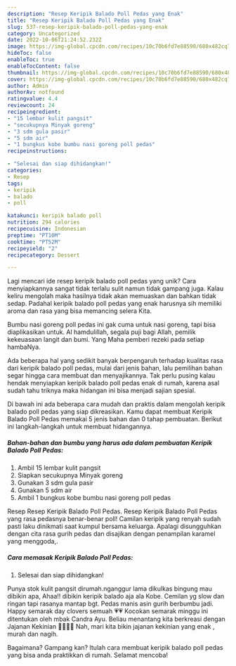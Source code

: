 ```yaml
---
description: "Resep Keripik Balado Poll Pedas yang Enak"
title: "Resep Keripik Balado Poll Pedas yang Enak"
slug: 537-resep-keripik-balado-poll-pedas-yang-enak
category: Uncategorized
date: 2022-10-06T21:24:52.232Z
image: https://img-global.cpcdn.com/recipes/10c70b6fd7e88590/680x482cq70/keripik-balado-poll-pedas-foto-resep-utama.jpg
hideToc: false
enableToc: true
enableTocContent: false
thumbnail: https://img-global.cpcdn.com/recipes/10c70b6fd7e88590/680x482cq70/keripik-balado-poll-pedas-foto-resep-utama.jpg
cover: https://img-global.cpcdn.com/recipes/10c70b6fd7e88590/680x482cq70/keripik-balado-poll-pedas-foto-resep-utama.jpg
author: Admin
authorAv: notfound
ratingvalue: 4.4
reviewcount: 24
recipeingredient:
- "15 lembar kulit pangsit"
- "secukupnya Minyak goreng"
- "3 sdm gula pasir"
- "5 sdm air"
- "1 bungkus kobe bumbu nasi goreng poll pedas"
recipeinstructions:

- "Selesai dan siap dihidangkan!"
categories:
- Resep
tags:
- keripik
- balado
- poll

katakunci: keripik balado poll 
nutrition: 294 calories
recipecuisine: Indonesian
preptime: "PT10M"
cooktime: "PT52M"
recipeyield: "2"
recipecategory: Dessert

---
```





Lagi mencari ide resep keripik balado poll pedas yang unik? Cara menyiapkannya sangat tidak terlalu sulit namun tidak gampang juga. Kalau keliru mengolah maka hasilnya tidak akan memuaskan dan bahkan tidak sedap. Padahal keripik balado poll pedas yang enak harusnya sih memiliki aroma dan rasa yang bisa memancing selera Kita.





Bumbu nasi goreng poll pedas ini gak cuma untuk nasi goreng, tapi bisa diaplikasikan untuk. Al hamdulillah, segala puji bagi Allah, pemilik kekeuasaan langit dan bumi. Yang Maha pemberi rezeki pada setiap hambaNya.

Ada beberapa hal yang sedikit banyak berpengaruh terhadap kualitas rasa dari keripik balado poll pedas, mulai dari jenis bahan, lalu pemilihan bahan segar hingga cara membuat dan menyajikannya. Tak perlu pusing kalau hendak menyiapkan keripik balado poll pedas enak di rumah, karena asal sudah tahu triknya maka hidangan ini bisa menjadi sajian spesial.






Di bawah ini ada beberapa cara mudah dan praktis dalam mengolah keripik balado poll pedas yang siap dikreasikan. Kamu dapat membuat Keripik Balado Poll Pedas memakai 5 jenis bahan dan 0 tahap pembuatan. Berikut ini langkah-langkah untuk membuat hidangannya.

<!--inarticleads1-->

##### Bahan-bahan dan bumbu yang harus ada dalam pembuatan Keripik Balado Poll Pedas:

1. Ambil 15 lembar kulit pangsit
1. Siapkan secukupnya Minyak goreng
1. Gunakan 3 sdm gula pasir
1. Gunakan 5 sdm air
1. Ambil 1 bungkus kobe bumbu nasi goreng poll pedas


Resep Resep Keripik Balado Poll Pedas. Resep Keripik Balado Poll Pedas yang rasa pedasnya benar-benar poll! Camilan keripik yang renyah sudah pasti laku dinikmati saat kumpul bersama keluarga. Apalagi disungguhkan dengan cita rasa gurih pedas dan disajikan dengan penampilan karamel yang menggoda,. 

<!--inarticleads2-->

##### Cara memasak Keripik Balado Poll Pedas:


1. Selesai dan siap dihidangkan!

Punya stok kulit pangsit dirumah.nganggur lama dikulkas bingung mau dibikin apa, Ahaa!! dibikin keripik balado aja ala Kobe. Cemilan yg slow dan ringan tapi rasanya mantap bgt. Pedas manis asin gurih berbumbu jadi. Happy semarak day clovers semuah 💗💗 Kocokan semarak minggu ini ditentukan oleh mbak Candra Ayu. Beliau menantang kita berkreasi dengan Jajanan Kekinian 💃🏻💃🏻 Nah, mari kita bikin jajanan kekinian yang enak , murah dan nagih. 

Bagaimana? Gampang kan? Itulah cara membuat keripik balado poll pedas yang bisa anda praktikkan di rumah. Selamat mencoba!
